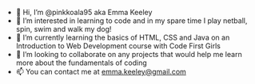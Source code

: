 - 👋 Hi, I’m @pinkkoala95 aka Emma Keeley
- 👀 I’m interested in learning to code and in my spare time I play netball, spin, swim and walk my dog!
- 🌱 I’m currently learning the basics of HTML, CSS and Java on an Introduction to Web Development course with Code First Girls
- 💞️ I’m looking to collaborate on any projects that would help me learn more about the fundamentals of coding
- 📫 You can contact me at emma.keeley@gmail.com

<!---
pinkkoala95/pinkkoala95 is a ✨ special ✨ repository because its `README.md` (this file) appears on your GitHub profile.
You can click the Preview link to take a look at your changes.
--->
